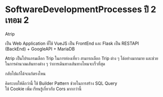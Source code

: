 # SoftwareDevelopmentProcesses ปี 2 เทอม 2  
  
Atrip  
  
เป็น Web Application ที่ใช้ VueJS เป็น FrontEnd และ Flask เป็น RESTAPI (BackEnd) + GoogleAPI + MariaDB
  
Atrip เป็นโปรแกรมเลือก Trip ในการท่องเที่ยว สามารถเลือก Trip ต่าง ๆ ได้อย่างมากมาย และช่วยในการคำนวณเส้นทางต่าง ๆ ว่าการเดินทางเส้นทางไหนจะเร็วที่สุด  


กลับไปแก้ได้จะแก้ตรงไหน  

คิดระบบให้ดีกว่านี้ ใช้ Builder Pattern ช่วยในการสร้าง SQL Query  
ใช้ Cookie เพิ่ม
เรียนรู้เกี่ยวกับ Cors มากกว่านี้  
